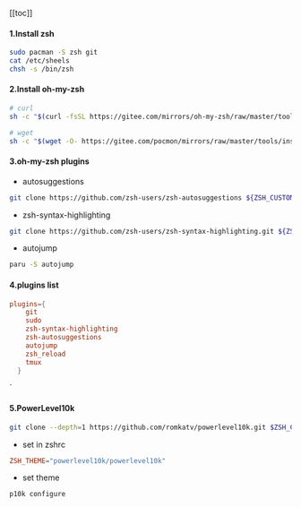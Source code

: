 [[toc]]

#### 1.Install zsh
```sh
sudo pacman -S zsh git
cat /etc/sheels
chsh -s /bin/zsh
```

#### 2.Install oh-my-zsh
```sh
# curl
sh -c "$(curl -fsSL https://gitee.com/mirrors/oh-my-zsh/raw/master/tools/install.sh)"

# wget
sh -c "$(wget -O- https://gitee.com/pocmon/mirrors/raw/master/tools/install.sh)"
```

#### 3.oh-my-zsh plugins
- autosuggestions
```sh
git clone https://github.com/zsh-users/zsh-autosuggestions ${ZSH_CUSTOM:-~/.oh-my-zsh/custom}/plugins/zsh-autosuggestions
```

- zsh-syntax-highlighting
```sh
git clone https://github.com/zsh-users/zsh-syntax-highlighting.git ${ZSH_CUSTOM:-~/.oh-my-zsh/custom}/plugins/zsh-syntax-highlighting
```

- autojump
```sh
paru -S autojump
```

#### 4.plugins list
```rc
plugins={
    git
    sudo
    zsh-syntax-highlighting
    zsh-autosuggestions
    autojump
    zsh_reload
    tmux
  }
```
`

#### 5.PowerLevel10k
```sh
git clone --depth=1 https://github.com/romkatv/powerlevel10k.git $ZSH_CUSTOM/theme/powerlevel10k
```
- set in zshrc
```rc
ZSH_THEME="powerlevel10k/powerlevel10k"
```

- set theme
```sh
p10k configure
```

